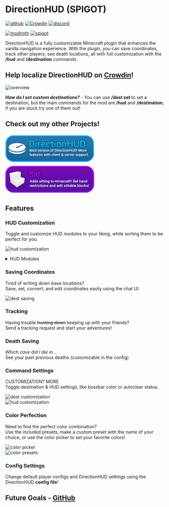 # DirectionHUD (SPIGOT)
[![github](https://img.shields.io/github/issues/Oth3r/DirectionHUD?label=Issues)](https://github.com/Oth3r/DirectionHUD/issues) [![Crowdin](https://badges.crowdin.net/directionhud/localized.svg)](https://crowdin.com/project/directionhud) [![discord](https://dcbadge.vercel.app/api/server/Mec6yNQ9B7?style=flat)](https://discord.gg/Mec6yNQ9B7) 

[![modrinth](https://img.shields.io/modrinth/dt/directionhud-plugin?label=Modrinth&logo=modrinth)](https://modrinth.com/mod/directionhud-plugin) [![spigot](https://pluginbadges.glitch.me/api/v1/dl/Spigot-orange.svg?spigot=directionhud.111247&style=flat)](https://www.spigotmc.org/resources/directionhud.111247/)

DirectionHUD is a fully customizable Minecraft plugin that enhances the vanilla navigation experience.
With the plugin, you can save coordinates, track other players, see death locations, all with full customization with the **/hud** and **/destination** commands.
## Help localize DirectionHUD on [Crowdin](https://crowdin.com/project/directionhud/)!
![overview](https://github.com/Oth3r/DirectionHUD/blob/master/media/showcase/overview.gif?raw=true)

***How do I set custom destinations?*** - You can use **/dest set <XYZ>** to set a destination, but the main commands for the mod are **/hud** and **/destination**, if you are stuck try one of them out!
## Check out my other Projects!
[![DirectionHUD badge](https://github.com/Oth3r/DirectionHUD/blob/master/media/mod-badge-port.png?raw=true)](https://modrinth.com/mod/directionhud)
[![Sit! badge](https://github.com/Oth3r/Sit/blob/master/media/badge.png?raw=true)](https://modrinth.com/mod/sit!)

## Features
### HUD Customization
Toggle and customize HUD modules to your liking, while sorting them to be perfect for you.

![hud customization](https://github.com/Oth3r/DirectionHUD/blob/master/media/showcase/hud_modules.gif?raw=true)
<details>
<summary>HUD Modules</summary>

|             |                                         |
|-------------|-----------------------------------------|
| Coordinates | Yooo mini F3 screen                     |
| Speed       | 60..65..70 blocks per second!?          |
| Angle       | I'll place the boat perfectly this time |
| Weather     | 😳                                      |
| Tracking    | Can't run can't hide...                 |
| Distance    | It's bout 10,000 blocks away now        |
| Time        | Its getting late isn't it?              |
| Direction   | Go south west, the south west 🤦        |
| Destination | Base coords go here                     |
|             |                                         |
</details>

### Saving Coordinates
Tired of writing down base locations?
\
Save, set, convert, and edit coordinates easily using the chat UI.

![dest saving](https://github.com/Oth3r/DirectionHUD/blob/master/media/dest_edit.gif?raw=true)

### Tracking
Having trouble ~~hunting down~~ keeping up with your friends?
\
Send a tracking request and start your adventures!

### Death Saving
*Which cave did I die in...*
\
See your past previous deaths (customizable in the config)

### Command Settings
CUSTOMIZATION? MORE
\
Toggle destination & HUD settings, like bossbar color or autoclear status.

![dest customization](https://github.com/Oth3r/DirectionHUD/blob/master/media/dest%20customization.gif?raw=true)
\
![hud customization](https://github.com/Oth3r/DirectionHUD/blob/master/media/showcase/hud_settings.gif?raw=true)

### Color Perfection
Need to find the perfect color combination?
\
Use the included presets, make a custom preset with the name of your choice, or use the color picker to set your favorite colors!

![color picker](https://github.com/Oth3r/DirectionHUD/blob/master/media/showcase/color_picker.gif?raw=true)
\
![color presets](https://github.com/Oth3r/DirectionHUD/blob/master/media/showcase/color_presets.gif?raw=true)

### Config Settings
Change default player configs and DirectionHUD settings using the DirectionHUD **config file**!

## Future Goals - [GitHub](https://github.com/Oth3r/DirectionHUD)
